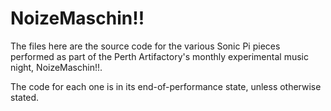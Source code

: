 # NoizeMaschin!!

The files here are the source code for the various Sonic Pi pieces performed as part of the Perth Artifactory's monthly experimental music night, NoizeMaschin!!.

The code for each one is in its end-of-performance state, unless otherwise stated.
